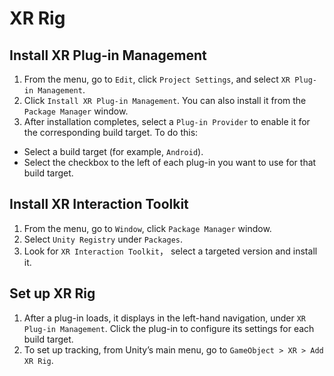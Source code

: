 # XR Rig

## Install XR Plug-in Management

1. From the menu, go to `Edit`, click `Project Settings`, and select `XR Plug-in Management`.
2. Click `Install XR Plug-in Management`. You can also install it from the `Package Manager` window.
3. After installation completes, select a `Plug-in Provider` to enable it for the corresponding build target. 
To do this:
* Select a build target (for example, `Android`).
* Select the checkbox to the left of each plug-in you want to use for that build target.

## Install XR Interaction Toolkit 

1. From the menu, go to `Window`, click `Package Manager` window.
2. Select `Unity Registry` under `Packages`.
3. Look for `XR Interaction Toolkit`， select a targeted version and install it.

## Set up XR Rig

1. After a plug-in loads, it displays in the left-hand navigation, under `XR Plug-in Management`. Click the plug-in to configure its settings for each build target.
2. To set up tracking, from Unity’s main menu, go to `GameObject > XR > Add XR Rig`.